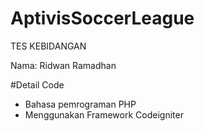 # AptivisSoccerLeague
TES KEBIDANGAN

Nama: Ridwan Ramadhan

#Detail Code
- Bahasa pemrograman PHP
- Menggunakan Framework Codeigniter
